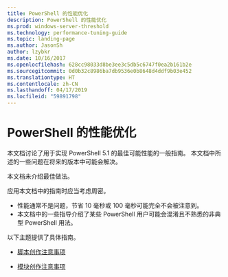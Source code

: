 ```yaml
---
title: PowerShell 的性能优化
description: PowerShell 的性能优化
ms.prod: windows-server-threshold
ms.technology: performance-tuning-guide
ms.topic: landing-page
ms.author: JasonSh
author: lzybkr
ms.date: 10/16/2017
ms.openlocfilehash: 628cc98033d8be3ee3c5db5c6747f0ea2b161b2e
ms.sourcegitcommit: 0d0b32c8986ba7db9536e0b8648d4ddf9b03e452
ms.translationtype: HT
ms.contentlocale: zh-CN
ms.lasthandoff: 04/17/2019
ms.locfileid: "59891798"
---
```

# <a name="performance-tuning-for-powershell"></a>PowerShell 的性能优化

本文档讨论了用于实现 PowerShell 5.1 的最佳可能性能的一般指南。 本文档中所述的一些问题在将来的版本中可能会解决。

本文档未介绍最佳做法。

应用本文档中的指南时应当考虑周密。
* 性能通常不是问题，节省 10 毫秒或 100 毫秒可能完全不会被注意到。
* 本文档中的一些指导介绍了某些 PowerShell 用户可能会混淆且不熟悉的非典型 PowerShell 用法。

以下主题提供了具体指南。

-   [脚本创作注意事项](script-authoring-considerations.md)

-   [模块创作注意事项](module-authoring-considerations.md)